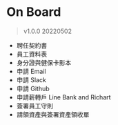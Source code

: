 # On Board
> v1.0.0 20220502
- 聘任契約書
- 員工資料表
- 身分證與健保卡影本
- 申請 Email
- 申請 Slack
- 申請 Github
- 申請薪轉戶 Line Bank and Richart
- 簽署員工守則
- 請領資產與簽署資產領收單
